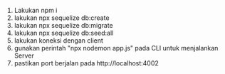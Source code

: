 1. Lakukan npm i 
2. lakukan npx sequelize db:create
3. lakukan npx sequelize db:migrate
4. lakukan npx sequelize db:seed:all
5. lakukan koneksi dengan client
6. gunakan perintah "npx nodemon app.js" pada CLI untuk menjalankan Server
7. pastikan port berjalan pada http://localhost:4002